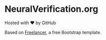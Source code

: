 # NeuralVerification.org

Hosted with ❤ by GitHub  

Based on [Freelancer](https://startbootstrap.com/theme/freelancer), a free Bootstrap template.


